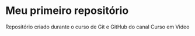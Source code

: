 # Meu primeiro repositório
 Repositório criado durante o curso de Git e GitHub do canal Curso em Video
